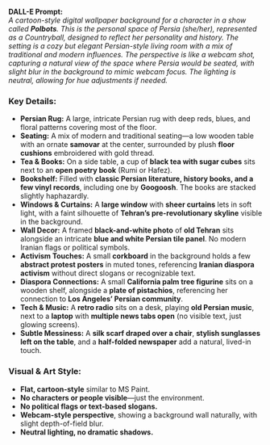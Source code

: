 **DALL-E Prompt:**  
_A cartoon-style digital wallpaper background for a character in a show called **Polbots**. This is the personal space of Persia (she/her), represented as a Countryball, designed to reflect her personality and history. The setting is a cozy but elegant Persian-style living room with a mix of traditional and modern influences. The perspective is like a webcam shot, capturing a natural view of the space where Persia would be seated, with slight blur in the background to mimic webcam focus. The lighting is neutral, allowing for hue adjustments if needed._

### **Key Details:**

- **Persian Rug:** A large, intricate Persian rug with deep reds, blues, and floral patterns covering most of the floor.
- **Seating:** A mix of modern and traditional seating—a low wooden table with an ornate **samovar** at the center, surrounded by plush **floor cushions** embroidered with gold thread.
- **Tea & Books:** On a side table, a cup of **black tea with sugar cubes** sits next to an **open poetry book** (Rumi or Hafez).
- **Bookshelf:** Filled with **classic Persian literature, history books, and a few vinyl records**, including one by **Googoosh**. The books are stacked slightly haphazardly.
- **Windows & Curtains:** A **large window** with **sheer curtains** lets in soft light, with a faint silhouette of **Tehran’s pre-revolutionary skyline** visible in the background.
- **Wall Decor:** A framed **black-and-white photo** of **old Tehran** sits alongside an intricate **blue and white Persian tile panel**. No modern Iranian flags or political symbols.
- **Activism Touches:** A small **corkboard** in the background holds a few **abstract protest posters** in muted tones, referencing **Iranian diaspora activism** without direct slogans or recognizable text.
- **Diaspora Connections:** A small **California palm tree figurine** sits on a wooden shelf, alongside a **plate of pistachios**, referencing her connection to **Los Angeles’ Persian community**.
- **Tech & Music:** A **retro radio** sits on a desk, playing **old Persian music**, next to a **laptop** with **multiple news tabs open** (no visible text, just glowing screens).
- **Subtle Messiness:** A **silk scarf draped over a chair**, **stylish sunglasses left on the table**, and a **half-folded newspaper** add a natural, lived-in touch.

### **Visual & Art Style:**

- **Flat, cartoon-style** similar to MS Paint.
- **No characters or people visible**—just the environment.
- **No political flags or text-based slogans.**
- **Webcam-style perspective**, showing a background wall naturally, with slight depth-of-field blur.
- **Neutral lighting, no dramatic shadows.**